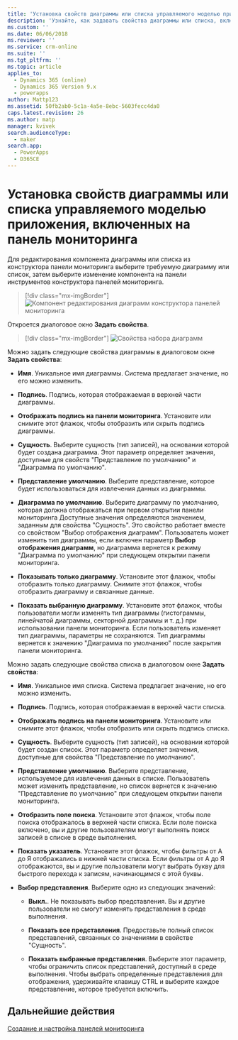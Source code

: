 ```yaml
---
title: 'Установка свойств диаграммы или списка управляемого моделью приложения, включенных на панель мониторинга в PowerApps | MicrosoftDocs'
description: 'Узнайте, как задавать свойства диаграммы или списка, включенных на панель мониторинга'
ms.custom: ''
ms.date: 06/06/2018
ms.reviewer: ''
ms.service: crm-online
ms.suite: ''
ms.tgt_pltfrm: ''
ms.topic: article
applies_to:
  - Dynamics 365 (online)
  - Dynamics 365 Version 9.x
  - powerapps
author: Mattp123
ms.assetid: 50fb2ab0-5c1a-4a5e-8ebc-5603fecc4da0
caps.latest.revision: 26
ms.author: matp
manager: kvivek
search.audienceType:
  - maker
search.app:
  - PowerApps
  - D365CE
---
```

# <a name="set-properties-for-a-model-driven-app-chart-or-list-included-in-a-dashboard"></a>Установка свойств диаграммы или списка управляемого моделью приложения, включенных на панель мониторинга

Для редактирования компонента диаграммы или списка из конструктора панели мониторинга выберите требуемую диаграмму или список, затем выберите изменение компонента на панели инструментов конструктора панелей мониторинга.   
  > [!div class="mx-imgBorder"] 
  > ![Компонент редактирования диаграмм конструктора панелей мониторинга](media/dashboard-chart-select.png)

Откроется диалоговое окно **Задать свойства**.

  > [!div class="mx-imgBorder"] 
  > ![Свойства набора диаграмм](media/set-properties-chart.png)  
 
Можно задать следующие свойства диаграммы в диалоговом окне **Задать свойства**:  
  
- **Имя**. Уникальное имя диаграммы. Система предлагает значение, но его можно изменить.  
  
- **Подпись**. Подпись, которая отображаемая в верхней части диаграммы.  
  
- **Отображать подпись на панели мониторинга**. Установите или снимите этот флажок, чтобы отобразить или скрыть подпись диаграммы.  
  
- **Сущность**. Выберите сущность (тип записей), на основании которой будет создана диаграмма. Этот параметр определяет значения, доступные для свойств "Представление по умолчанию" и "Диаграмма по умолчанию".  
  
- **Представление умолчанию**. Выберите представление, которое будет использоваться для извлечения данных из диаграммы.  
  
- **Диаграмма по умолчанию**. Выберите диаграмму по умолчанию, которая должна отображаться при первом открытии панели мониторинга Доступные значения определяются значением, заданным для свойства "Сущность". Это свойство работает вместе со свойством "Выбор отображения диаграмм". Пользователь может изменить тип диаграммы, если включен параметр **Выбор отображения диаграмм**, но диаграмма вернется к режиму "Диаграмма по умолчанию" при следующем открытии панели мониторинга.  
  
- **Показывать только диаграмму**. Установите этот флажок, чтобы отобразить только диаграмму. Снимите этот флажок, чтобы отобразить диаграмму и связанные данные.  
  
- **Показать выбранную диаграмму**. Установите этот флажок, чтобы пользователи могли изменять тип диаграммы (гистограммы, линейчатой диаграммы, секторной диаграммы и т. д.) при использовании панели мониторинга. Если пользователь изменяет тип диаграммы, параметры не сохраняются. Тип диаграммы вернется к значению "Диаграмма по умолчанию" после закрытия панели мониторинга.  
  
Можно задать следующие свойства списка в диалоговом окне **Задать свойства**:  
  
- **Имя**. Уникальное имя списка. Система предлагает значение, но его можно изменить.  
  
- **Подпись**. Подпись, которая отображаемая в верхней части списка.  
  
- **Отображать подпись на панели мониторинга**. Установите или снимите этот флажок, чтобы отобразить или скрыть подпись списка.  
  
- **Сущность**. Выберите сущность (тип записей), на основании которой будет создан список. Этот параметр определяет значения, доступные для свойства "Представление по умолчанию".  
  
- **Представление умолчанию**. Выберите представление, используемое для извлечения данных в списке. Пользователь может изменить представление, но список вернется к значению "Представление по умолчанию" при следующем открытии панели мониторинга.  
  
- **Отобразить поле поиска**. Установите этот флажок, чтобы поле поиска отображалось в верхней части списка. Если поле поиска включено, вы и другие пользователям могут выполнять поиск записей в списке в среде выполнения.  
  
- **Показать указатель**. Установите этот флажок, чтобы фильтры от А до Я отображались в нижней части списка. Если фильтры от А до Я отображаются, вы и другие пользователи могут выбрать букву для быстрого перехода к записям, начинающимся с этой буквы.  
  
- **Выбор представления**. Выберите одно из следующих значений:  
  
    - **Выкл.**. Не показывать выбор представления. Вы и другие пользователи не смогут изменять представления в среде выполнения.  
  
    - **Показать все представления**. Предоставьте полный список представлений, связанных со значениями в свойстве "Сущность".  
  
    - **Показать выбранные представления**. Выберите этот параметр, чтобы ограничить список представлений, доступный в среде выполнения. Чтобы выбрать определенные представления для отображения, удерживайте клавишу CTRL и выберите каждое представление, которое требуется включить.  
 
## <a name="next-steps"></a>Дальнейшие действия  
 [Создание и настройка панелей мониторинга](create-edit-dashboards.md)
